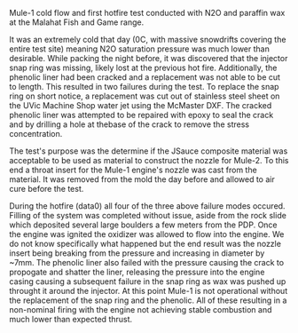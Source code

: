 Mule-1 cold flow and first hotfire test conducted with N2O and paraffin wax at the Malahat Fish and Game range.

It was an extremely cold that day (0C, with massive snowdrifts covering the entire test site) meaning N2O saturation pressure was much lower than desirable. While packing the night before, it was discovered that the injector snap ring was missing, likely lost at the previous hot fire. Additionally, the phenolic liner had been cracked and a replacement was not able to be cut to length. This resulted in two failures during the test. To replace the snap ring on short notice, a replacement was cut out of stainless steel sheet on the UVic Machine Shop water jet using the McMaster DXF. The cracked phenolic liner was attempted to be repaired with epoxy to seal the crack and by drilling a hole at thebase of the crack to remove the stress concentration.

The test's purpose was the determine if the JSauce composite material was acceptable to be used as material to construct the nozzle for Mule-2. To this end a throat insert for the Mule-1 engine's nozzle was cast from the material. It was removed from the mold the day before and allowed to air cure before the test.

During the hotfire (data0) all four of the three above failure modes occured. Filling of the system was completed without issue, aside from the rock slide which deposited several large boulders a few meters from the PDP. Once the engine was ignited the oxidizer was allowed to flow into the engine. We do not know specifically what happened but the end result was the nozzle insert being breaking from the pressure and increasing in diameter by ~7mm. The phenolic liner also failed with the pressure causing the crack to propogate and shatter the liner, releasing the pressure into the engine casing causing a subsequent failure in the snap ring as wax was pushed up throught it around the injector. At this point Mule-1 is not operational without the replacement of the snap ring and the phenolic. All of these resulting in a non-nominal firing with the engine not achieving stable combustion and much lower than expected thrust.